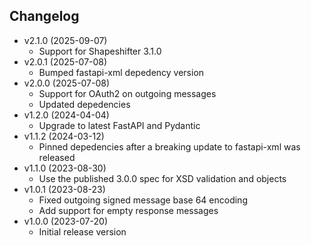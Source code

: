 Changelog
---------

- v2.1.0 (2025-09-07)
  - Support for Shapeshifter 3.1.0
- v2.0.1 (2025-07-08)
  - Bumped fastapi-xml depedency version
- v2.0.0 (2025-07-08)
  - Support for OAuth2 on outgoing messages
  - Updated depedencies
- v1.2.0 (2024-04-04)
  - Upgrade to latest FastAPI and Pydantic
- v1.1.2 (2024-03-12)
  - Pinned depedencies after a breaking update to fastapi-xml was released
- v1.1.0 (2023-08-30)
  - Use the published 3.0.0 spec for XSD validation and objects
- v1.0.1 (2023-08-23)
  - Fixed outgoing signed message base 64 encoding
  - Add support for empty response messages
- v1.0.0 (2023-07-20)
  - Initial release version
